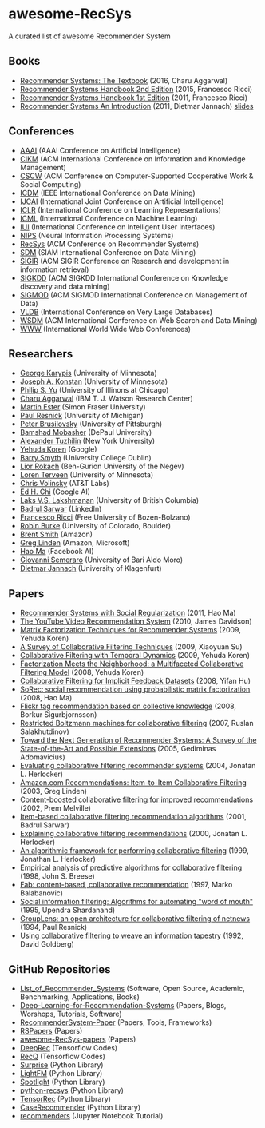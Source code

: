 # awesome-RecSys
A curated list of awesome Recommender System

## Books
* [Recommender Systems: The Textbook](http://pzs.dstu.dp.ua/DataMining/recom/bibl/1aggarwal_c_c_recommender_systems_the_textbook.pdf) (2016, Charu Aggarwal)
* [Recommender Systems Handbook 2nd Edition](https://edyaaleh.files.wordpress.com/2016/02/recommendersystemshandbook.pdf) (2015, Francesco Ricci)
* [Recommender Systems Handbook 1st Edition](https://www.cse.iitk.ac.in/users/nsrivast/HCC/Recommender_systems_handbook.pdf) (2011, Francesco Ricci)
* [Recommender Systems An Introduction](https://github.com/singmiya/recsys/raw/master/Recommender%20Systems%20An%20Introduction.pdf) (2011, Dietmar Jannach) [slides](http://www.recommenderbook.net/teaching-material/slides)

## Conferences
* [AAAI](https://www.aaai.org/) (AAAI Conference on Artificial Intelligence)
* [CIKM](http://www.cikmconference.org/) (ACM International Conference on Information and Knowledge Management)
* [CSCW](http://cscw.acm.org) (ACM Conference on Computer-Supported Cooperative Work & Social Computing)
* [ICDM](http://icdm2019.bigke.org/) (IEEE International Conference on Data Mining)
* [IJCAI](https://www.ijcai.org/) (International Joint Conference on Artificial Intelligence)
* [ICLR](https://iclr.cc/) (International Conference on Learning Representations)
* [ICML](https://icml.cc/) (International Conference on Machine Learning)
* [IUI](https://iui.acm.org) (International Conference on Intelligent User Interfaces)
* [NIPS](https://nips.cc/) (Neural Information Processing Systems)
* [RecSys](https://recsys.acm.org/) (ACM Conference on Recommender Systems)
* [SDM](https://www.siam.org/) (SIAM International Conference on Data Mining)
* [SIGIR](https://sigir.org/) (ACM SIGIR Conference on Research and development in information retrieval)
* [SIGKDD](https://www.kdd.org/) (ACM SIGKDD International Conference on Knowledge discovery and data mining)
* [SIGMOD](https://sigmod.org/) (ACM SIGMOD International Conference on Management of Data)
* [VLDB](https://www.vldb.org/) (International Conference on Very Large Databases)
* [WSDM](http://www.wsdm-conference.org/) (ACM International Conference on Web Search and Data Mining)
* [WWW](https://www.iw3c2.org/) (International World Wide Web Conferences)

## Researchers
* [George Karypis](http://glaros.dtc.umn.edu/gkhome/index.php) (University of Minnesota)
* [Joseph A. Konstan](http://konstan.umn.edu/) (University of Minnesota)
* [Philip S. Yu](https://www.cs.uic.edu/PSYu) (University of Illinons at Chicago)
* [Charu Aggarwal](http://www.charuaggarwal.net/) (IBM T. J. Watson Research Center)
* [Martin Ester](http://www.sfu.ca/computing/people/faculty/martinester/people.html) (Simon Fraser University)
* [Paul Resnick](http://presnick.people.si.umich.edu/) (University of Michigan)
* [Peter Brusilovsky](http://www.pitt.edu/~peterb/) (University of Pittsburgh)
* [Bamshad Mobasher](http://facweb.cs.depaul.edu/mobasher/) (DePaul University)
* [Alexander Tuzhilin](http://people.stern.nyu.edu/atuzhili/) (New York University)
* [Yehuda Koren](https://www.linkedin.com/in/yehuda-koren-8566147/) (Google)
* [Barry Smyth](https://barrysmyth.me/) (University College Dublin)
* [Lior Rokach](http://www.ise.bgu.ac.il/faculty/liorr/) (Ben-Gurion University of the Negev)
* [Loren Terveen](https://www-users.cs.umn.edu/~terveen/) (University of Minnesota)
* [Chris Volinsky](http://stats.research.att.com/volinsky/) (AT&T Labs)
* [Ed H. Chi](https://sites.google.com/view/edchi/) (Google AI)
* [Laks V.S. Lakshmanan](https://www.cs.ubc.ca/~laks/) (University of British Columbia)
* [Badrul Sarwar](https://www.linkedin.com/in/bmsarwar/) (LinkedIn)
* [Francesco Ricci](http://www.inf.unibz.it/~ricci/) (Free University of Bozen-Bolzano)
* [Robin Burke](http://www.that-recsys-lab.net/) (University of Colorado, Boulder)
* [Brent Smith](https://www.linkedin.com/in/brent-smith-2a1b8/) (Amazon)
* [Greg Linden](http://glinden.blogspot.com/) (Amazon, Microsoft)
* [Hao Ma](https://www.haoma.io/) (Facebook AI)
* [Giovanni Semeraro](http://www.di.uniba.it/~swap/index.php?n=Membri.Semeraro) (University of Bari Aldo Moro)
* [Dietmar Jannach](https://www.aau.at/en/ainf/research-groups/infsys/team/dietmar-jannach/) (University of Klagenfurt)

## Papers
* [Recommender Systems with Social Regularization](http://delivery.acm.org/10.1145/1940000/1935877/p287-ma.pdf?ip=166.104.144.128&id=1935877&acc=ACTIVE%20SERVICE&key=0EC22F8658578FE1%2E3DD5647BAD8CE12F%2E4D4702B0C3E38B35%2E4D4702B0C3E38B35&__acm__=1558681336_934a4cf42c527565ae719cb5f64fa0fe) (2011, Hao Ma)
* [The YouTube Video Recommendation System](http://delivery.acm.org/10.1145/1870000/1864770/p293-davidson.pdf?ip=166.104.144.128&id=1864770&acc=ACTIVE%20SERVICE&key=0EC22F8658578FE1%2E3DD5647BAD8CE12F%2E4D4702B0C3E38B35%2E4D4702B0C3E38B35&__acm__=1558681463_dedd106e768d1f8c01d75190db883f1f) (2010, James Davidson)
* [Matrix Factorization Techniques for Recommender Systems](https://datajobs.com/data-science-repo/Recommender-Systems-[Netflix].pdf) (2009, Yehuda Koren)
* [A Survey of Collaborative Filtering Techniques](http://delivery.acm.org/10.1145/1730000/1722966/p4-su.pdf?ip=166.104.144.128&id=1722966&acc=PUBLIC&key=0EC22F8658578FE1%2E3DD5647BAD8CE12F%2E4D4702B0C3E38B35%2E4D4702B0C3E38B35&__acm__=1558681031_28b891e69a722b15e4830c18fd4e600d) (2009, Xiaoyuan Su)
* [Collaborative Filtering with Temporal Dynamics](http://delivery.acm.org/10.1145/1560000/1557072/p447-koren.pdf?ip=166.104.144.128&id=1557072&acc=ACTIVE%20SERVICE&key=0EC22F8658578FE1%2E3DD5647BAD8CE12F%2E4D4702B0C3E38B35%2E4D4702B0C3E38B35&__acm__=1558680914_b2ec890a194e37afa95eb8d71b57604b) (2009, Yehuda Koren)
* [Factorization Meets the Neighborhood: a Multifaceted
Collaborative Filtering Model](http://delivery.acm.org/10.1145/1410000/1401944/p426-koren.pdf?ip=166.104.144.128&id=1401944&acc=ACTIVE%20SERVICE&key=0EC22F8658578FE1%2E3DD5647BAD8CE12F%2E4D4702B0C3E38B35%2E4D4702B0C3E38B35&__acm__=1558680765_0f488d92bb335563c73e981516251a75) (2008, Yehuda Koren)
* [Collaborative Filtering for Implicit Feedback Datasets](http://citeseerx.ist.psu.edu/viewdoc/download?doi=10.1.1.167.5120&rep=rep1&type=pdf) (2008, Yifan Hu)
* [SoRec: social recommendation using probabilistic matrix factorization](f?ip=166.104.144.128&id=1458205&acc=ACTIVE%20SERVICE&key=0EC22F8658578FE1%2E3DD5647BAD8CE12F%2E4D4702B0C3E38B35%2E4D4702B0C3E38B35&__acm__=1558680509_5474de8e74479d2799bb7583a6cdf7ff) (2008, Hao Ma)
* [Flickr tag recommendation based on collective knowledge](http://delivery.acm.org/10.1145/1370000/1367542/p327-sigurbjornsson.pdf?ip=166.104.144.128&id=1367542&acc=ACTIVE%20SERVICE&key=0EC22F8658578FE1%2E3DD5647BAD8CE12F%2E4D4702B0C3E38B35%2E4D4702B0C3E38B35&__acm__=1558680452_a5cee71da4615533ada711601706524d) (2008, Borkur Sigurbjornsson)
* [Restricted Boltzmann machines for collaborative filtering](http://delivery.acm.org/10.1145/1280000/1273596/p791-salakhutdinov.pdf?ip=166.104.144.128&id=1273596&acc=ACTIVE%20SERVICE&key=0EC22F8658578FE1%2E3DD5647BAD8CE12F%2E4D4702B0C3E38B35%2E4D4702B0C3E38B35&__acm__=1558680676_4ecdb4dbc612daba2734af57a5a7313d) (2007, Ruslan Salakhutdinov)
* [Toward the Next Generation of Recommender Systems: A Survey of the State-of-the-Art and Possible Extensions](http://pages.stern.nyu.edu/~atuzhili/pdf/TKDE-Paper-as-Printed.pdf) (2005, Gediminas Adomavicius)
* [Evaluating collaborative filtering recommender systems](http://delivery.acm.org/10.1145/970000/963772/p5-l_herlocker.pdf?ip=166.104.144.128&id=963772&acc=ACTIVE%20SERVICE&key=0EC22F8658578FE1%2E3DD5647BAD8CE12F%2E4D4702B0C3E38B35%2E4D4702B0C3E38B35&__acm__=1558678933_a07b79486d1702d8489d932a87a0ddf4) (2004, Jonatan L. Herlocker)
* [Amazon.com Recommendations: Item-to-Item Collaborative Filtering](https://www.cs.umd.edu/~samir/498/Amazon-Recommendations.pdf) (2003, Greg Linden)
* [Content-boosted collaborative filtering for improved recommendations](http://new.aaai.org/Papers/AAAI/2002/AAAI02-029.pdf) (2002, Prem Melville)
* [Item-based collaborative filtering recommendation algorithms](http://www.ra.ethz.ch/cdstore/www10/papers/pdf/p519.pdf) (2001, Badrul Sarwar)
* [Explaining collaborative filtering recommendations](http://delivery.acm.org/10.1145/360000/358995/p241-herlocker.pdf?ip=166.104.144.128&id=358995&acc=ACTIVE%20SERVICE&key=0EC22F8658578FE1%2E3DD5647BAD8CE12F%2E4D4702B0C3E38B35%2E4D4702B0C3E38B35&__acm__=1558679943_cdce10116082fc386c7281e57a85619f) (2000, Jonatan L. Herlocker)
* [An algorithmic framework for performing collaborative filtering](http://files.grouplens.org/papers/algs.pdf) (1999, Jonathan L. Herlocker)
* [Empirical analysis of predictive algorithms for collaborative filtering](http://delivery.acm.org/10.1145/2080000/2074100/p43-breese.pdf?ip=166.104.144.128&id=2074100&acc=ACTIVE%20SERVICE&key=0EC22F8658578FE1%2E3DD5647BAD8CE12F%2E4D4702B0C3E38B35%2E4D4702B0C3E38B35&__acm__=1558678628_5e12b254c9382326c6af5954b5a30423) (1998, John S. Breese)
* [Fab: content-based, collaborative recommendation](https://www.researchgate.net/profile/Marko_Balabanovic/publication/220426798_Fab_Content-Based_Collaborative_Recommendation/links/55af6ec208ae6aa568b3a7ef.pdf) (1997, Marko Balabanovic)
* [Social information filtering: Algorithms for automating "word of mouth"](http://citeseerx.ist.psu.edu/viewdoc/download?doi=10.1.1.30.6583&rep=rep1&type=pdf) (1995, Upendra Shardanand)
* [GroupLens: an open architecture for collaborative filtering of netnews](http://delivery.acm.org/10.1145/200000/192905/p175-resnick.pdf?ip=166.104.144.128&id=192905&acc=PUBLIC&key=0EC22F8658578FE1%2E3DD5647BAD8CE12F%2E4D4702B0C3E38B35%2E4D4702B0C3E38B35&__acm__=1558678473_2cc27d44259d1d2736aea9698e512fb8) (1994, Paul Resnick)
* [Using collaborative filtering to weave an information tapestry](http://delivery.acm.org/10.1145/140000/138867/p61-goldberg.pdf?ip=166.104.144.128&id=138867&acc=ACTIVE%20SERVICE&key=0EC22F8658578FE1%2E3DD5647BAD8CE12F%2E4D4702B0C3E38B35%2E4D4702B0C3E38B35&__acm__=1558678334_cfeaddf32738af573114ab7b015e8c34) (1992, David Goldberg)



## GitHub Repositories
* [List_of_Recommender_Systems](https://github.com/grahamjenson/list_of_recommender_systems) (Software, Open Source, Academic, Benchmarking, Applications, Books)
* [Deep-Learning-for-Recommendation-Systems](https://github.com/robi56/Deep-Learning-for-Recommendation-Systems) (Papers, Blogs, Worshops, Tutorials, Software)
* [RecommenderSystem-Paper](https://github.com/daicoolb/RecommenderSystem-Paper) (Papers, Tools, Frameworks)
* [RSPapers](https://github.com/hongleizhang/RSPapers) (Papers)
* [awesome-RecSys-papers](https://github.com/YuyangZhangFTD/awesome-RecSys-papers) (Papers)
* [DeepRec](https://github.com/cheungdaven/DeepRec) (Tensorflow Codes)
* [RecQ](https://github.com/Coder-Yu/RecQ) (Tensorflow Codes)
* [Surprise](https://github.com/NicolasHug/Surprise) (Python Library)
* [LightFM](https://github.com/lyst/lightfm) (Python Library)
* [Spotlight](https://github.com/maciejkula/spotlight) (Python Library)
* [python-recsys](https://github.com/ocelma/python-recsys) (Python Library)
* [TensorRec](https://github.com/jfkirk/tensorrec) (Python Library)
* [CaseRecommender](https://github.com/caserec/CaseRecommender) (Python Library)
* [recommenders](https://github.com/microsoft/recommenders) (Jupyter Notebook Tutorial)





